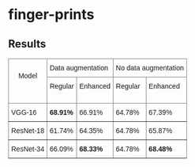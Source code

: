 # finger-prints
 
 
 
 
## Results


<style type="text/css">
.tg  {border-collapse:collapse;border-spacing:0;}
.tg td{border-color:black;border-style:solid;border-width:1px;font-family:Arial, sans-serif;font-size:14px;
  overflow:hidden;padding:10px 5px;word-break:normal;}
.tg th{border-color:black;border-style:solid;border-width:1px;font-family:Arial, sans-serif;font-size:14px;
  font-weight:normal;overflow:hidden;padding:10px 5px;word-break:normal;}
.tg .tg-c3ow{border-color:inherit;text-align:center;vertical-align:top}
.tg .tg-0pky{border-color:inherit;text-align:left;vertical-align:top}
.tg .tg-fymr{border-color:inherit;font-weight:bold;text-align:left;vertical-align:top}
</style>
<table class="tg">
<thead>
  <tr>
    <th class="tg-c3ow" rowspan="2"><br>Model</th>
    <th class="tg-0pky" colspan="2">Data augmentation</th>
    <th class="tg-0pky" colspan="2">No data augmentation</th>
  </tr>
  <tr>
    <td class="tg-0pky">Regular</td>
    <td class="tg-0pky">Enhanced</td>
    <td class="tg-0pky">Regular</td>
    <td class="tg-0pky"><span style="font-weight:400;font-style:normal">Enhanced</span><br><br></td>
  </tr>
</thead>
<tbody>
  <tr>
    <td class="tg-0pky">VGG-16</td>
    <td class="tg-fymr">68.91%</td>
    <td class="tg-0pky">66.91%</td>
    <td class="tg-0pky">64.78%</td>
    <td class="tg-0pky">67.39%</td>
  </tr>
  <tr>
    <td class="tg-0pky">ResNet-18</td>
    <td class="tg-0pky">61.74%</td>
    <td class="tg-0pky">64.35%</td>
    <td class="tg-0pky">64.78%</td>
    <td class="tg-0pky">65.87%</td>
  </tr>
  <tr>
    <td class="tg-0pky">ResNet-34</td>
    <td class="tg-0pky">66.09%</td>
    <td class="tg-fymr">68.33%</td>
    <td class="tg-0pky">64.78%</td>
    <td class="tg-fymr">68.48%</td>
  </tr>
</tbody>
</table>
